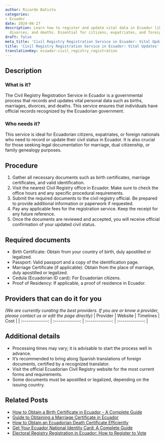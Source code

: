 ```yaml
---
author: Ricardo Batista
categories:
- Ecuador
date: 2024-06-27
description: Learn how to register and update vital data in Ecuador like births, marriages,
  divorces, and deaths. Essential for citizens, expatriates, and foreign nationals.
draft: false
meta_title: 'Civil Registry Registration Service in Ecuador: Vital Updates'
title: 'Civil Registry Registration Service in Ecuador: Vital Updates'
translationKey: ecuador-civil_registry_registration
---
```



## Description
### What is it?
The Civil Registry Registration Service in Ecuador is a governmental process that records and updates vital personal data such as births, marriages, divorces, and deaths. This service ensures that individuals have official records recognized by the Ecuadorian government.

### Who needs it?
This service is ideal for Ecuadorian citizens, expatriates, or foreign nationals who need to record or update their civil status in Ecuador. It is also crucial for those seeking legal documentation for marriage, dual citizenship, or family genealogy purposes.

## Procedure

1. Gather all necessary documents such as birth certificates, marriage certificates, and valid identification.
2. Visit the nearest Civil Registry office in Ecuador. Make sure to check the office hours and any specific procedural requirements.
3. Submit the required documents to the civil registry official. Be prepared to provide additional information or paperwork if requested.
4. Pay any applicable fees for the registration service. Keep the receipt for any future reference.
5. Once the documents are reviewed and accepted, you will receive official confirmation of your updated civil status.


## Required documents

- Birth Certificate: Obtain from your country of birth, duly apostilled or legalized.
- Passport: Valid passport and a copy of the identification page.
- Marriage Certificate (if applicable): Obtain from the place of marriage, duly apostilled or legalized.
- Cedula (Ecuadorian ID card): For Ecuadorian citizens.
- Proof of Residency: If applicable, a proof of residence in Ecuador.


## Providers that can do it for you
_(We are currently curating the best providers. If you are or know a provider, please contact us or edit the page directly)_
| Provider        |     Website     |     Timelines    |       Cost      |
| :-------------: | :-------------: |  :-------------: | :-------------: |

## Additional details

- Processing times may vary; it is advisable to start the process well in advance.
- It’s recommended to bring along Spanish translations of foreign documents, certified by a recognized translator.
- Visit the official Ecuadorian Civil Registry website for the most current forms and requirements.
- Some documents must be apostilled or legalized, depending on the issuing country.




## Related Posts

- [How to Obtain a Birth Certificate in Ecuador - A Complete Guide](https://tramitit.com/guides/ecuador/birth_certificate/)
- [Guide to Obtaining a Marriage Certificate in Ecuador](https://tramitit.com/guides/ecuador/marriage_certificate/)
- [How to Obtain an Ecuadorian Death Certificate Efficiently](https://tramitit.com/guides/ecuador/death_certificate/)
- [Get Your Ecuador National Identity Card: A Complete Guide](https://tramitit.com/guides/ecuador/identity_card/)
- [Electoral Registry Registration in Ecuador: How to Register to Vote](https://tramitit.com/guides/ecuador/electoral_registry_registration/)